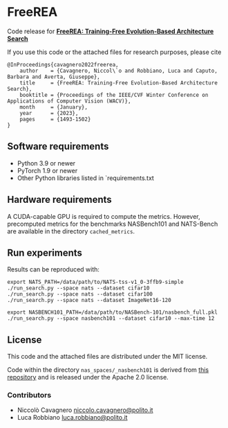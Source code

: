 # FreeREA
Code release for **[FreeREA: Training-Free Evolution-Based Architecture Search](https://openaccess.thecvf.com/content/WACV2023/papers/Cavagnero_FreeREA_Training-Free_Evolution-Based_Architecture_Search_WACV_2023_paper.pdf)**

If you use this code or the attached files for research purposes, please cite
```
@InProceedings{cavagnero2022freerea,
    author    = {Cavagnero, Niccol\`o and Robbiano, Luca and Caputo, Barbara and Averta, Giuseppe},
    title     = {FreeREA: Training-Free Evolution-Based Architecture Search},
    booktitle = {Proceedings of the IEEE/CVF Winter Conference on Applications of Computer Vision (WACV)},
    month     = {January},
    year      = {2023},
    pages     = {1493-1502}
}
```

## Software requirements
* Python 3.9 or newer
* PyTorch 1.9 or newer
* Other Python libraries listed in `requirements.txt

## Hardware requirements
A CUDA-capable GPU is required to compute the metrics.
However, precomputed metrics for the benchmarks NASBench101 and NATS-Bench are available in the directory `cached_metrics`.

## Run experiments
Results can be reproduced with:
```
export NATS_PATH=/data/path/to/NATS-tss-v1_0-3ffb9-simple
./run_search.py --space nats --dataset cifar10
./run_search.py --space nats --dataset cifar100
./run_search.py --space nats --dataset ImageNet16-120

export NASBENCH101_PATH=/data/path/to/NASBench-101/nasbench_full.pkl
./run_search.py --space nasbench101 --dataset cifar10 --max-time 12
```

## License
This code and the attached files are distributed under the MIT license.

Code within the directory `nas_spaces/_nasbench101` is derived from [this repository](https://github.com/google-research/nasbench) and is released under the Apache 2.0 license.

### Contributors
* Niccolò Cavagnero <niccolo.cavagnero@polito.it>
* Luca Robbiano <luca.robbiano@polito.it>
